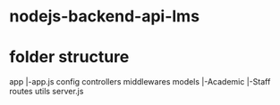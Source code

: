 # nodejs-backend-api-lms

# folder structure

app
|-app.js
config
controllers
middlewares
models
|-Academic
|-Staff
routes
utils
server.js

